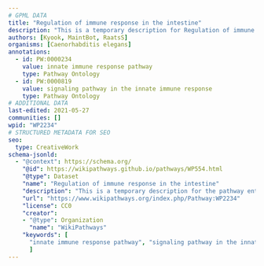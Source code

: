 ```yaml
---
# GPML DATA
title: "Regulation of immune response in the intestine"
description: "This is a temporary description for Regulation of immune response in the intestine"
authors: [Kyook, MaintBot, RaatsS]
organisms: [Caenorhabditis elegans]
annotations:
  - id: PW:0000234
    value: innate immune response pathway
    type: Pathway Ontology
  - id: PW:0000819
    value: signaling pathway in the innate immune response
    type: Pathway Ontology
# ADDITIONAL DATA
last-edited: 2021-05-27
communities: []
wpid: "WP2234"
# STRUCTURED METADATA FOR SEO
seo:
  type: CreativeWork
schema-jsonld:
  - "@context": https://schema.org/
    "@id": https://wikipathways.github.io/pathways/WP554.html
    "@type": Dataset
    "name": "Regulation of immune response in the intestine"
    "description": "This is a temporary description for the pathway entitled: Regulation of immune response in the intestine"
    "url": "https://www.wikipathways.org/index.php/Pathway:WP2234"
    "license": CC0
    "creator":
    - "@type": Organization
      "name": "WikiPathways"
    "keywords": [
      "innate immune response pathway", "signaling pathway in the innate immune response",
      ]
---
```

